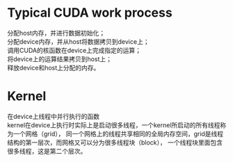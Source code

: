 # Typical CUDA work process   
分配host内存，并进行数据初始化；    
分配device内存，并从host将数据拷贝到device上；    
调用CUDA的核函数在device上完成指定的运算；   
将device上的运算结果拷贝到host上；   
释放device和host上分配的内存。    

# Kernel  
在device上线程中并行执行的函数   
kernel在device上执行时实际上是启动很多线程，一个kernel所启动的所有线程称为一个网格（grid），
同一个网格上的线程共享相同的全局内存空间，grid是线程结构的第一层次，而网格又可以分为很多线程块（block），
一个线程块里面包含很多线程，这是第二个层次。     

